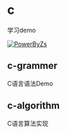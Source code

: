 

# c
学习demo

  [![PowerByZs](https://img.shields.io/badge/PowerBy-Zs-green.svg)](https://github.com/zishuai-hao/c/)


## c-grammer
C语言语法Demo

## c-algorithm
C语言算法实现
